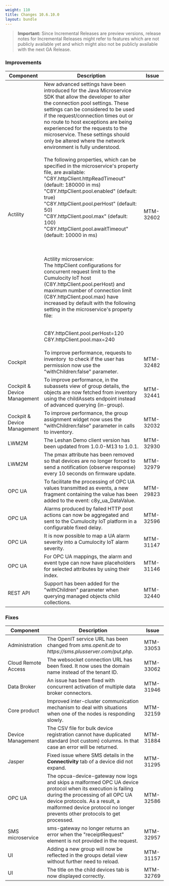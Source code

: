 ```yaml
---
weight: 110
title: Changes 10.6.10.0
layout: bundle
---
```


>**Important:** Since Incremental Releases are preview versions, release notes for Incremental Releases might refer to features which are not publicly available yet and which might also not be publicly available with the next GA Release.

### Improvements

<div><table ><colgroup>
<col style="width: 15%;"><col style="width: 70%;"><col style="width: 15%;"></colgroup>
<thead><tr>
<th>
Component</th>
<th>
Description</th>
<th>
Issue</th>
</tr>
</thead><tbody>

<tr>
<td>
Actility</td>
<td > New advanced settings have been introduced for the Java Microservice SDK that allow the developer to alter the connection pool settings.
These settings can be considered to be used if the request/connection times out or no route to host exceptions are being experienced for the requests to the microservice. These settings should only be altered where the network environment is fully understood.
<br><br>The following properties, which can be specified in the microservice's property file, are available:
<br>"C8Y.httpClient.httpReadTimeout" (default: 180000 in ms)
<br>"C8Y.httpClient.pool.enabled" (default: true)
<br>"C8Y.httpClient.pool.perHost" (default: 50)
<br>"C8Y.httpClient.pool.max" (default: 100)
<br>"C8Y.httpClient.pool.awaitTimeout" (default: 10000 in ms)

<br><br>Actility microservice:
<br>The httpClient configurations for concurrent request limit to the Cumulocity IoT host (C8Y.httpClient.pool.perHost) and maximum number of connection limit (C8Y.httpClient.pool.max) have increased by default with the following setting in the microservice's property file:

<br>C8Y.httpClient.pool.perHost=120
<br>C8Y.httpClient.pool.max=240 </td>
<td>
MTM-32602</td>
</tr>

<tr>
<td>
Cockpit</td>
<td > To improve performance, requests to inventory&nbsp; to check if the user has permission now use the "withChildren:false" parameter. </td>
<td>
MTM-32482</td>
</tr>

<tr>
<td>
Cockpit & Device Management</td>
<td > To improve performance, in the subassets view of group details, the objects are now fetched from inventory using the childAssets endpoint instead of advanced querying (in-group). </td>
<td>
MTM-32441</td>
</tr>

<tr>
<td>
Cockpit & Device Management</td>
<td > To improve performance, the group assignment widget now uses the "withChildren:false" parameter in calls to inventory.</td>
<td>
MTM-32032</td>
</tr>

<tr>
<td>
LWM2M</td>
<td > The Leshan Demo client version has been updated from 1.0.0-M13 to 1.0.1. </td>
<td>
MTM-32930</td>
</tr>

<tr>
<td>
LWM2M</td>
<td > The pmax attribute has been removed so that devices are no longer forced to send a notification (observe response) every 10 seconds on firmware update. </td>
<td>
MTM-32979</td>
</tr>

<tr>
<td>
OPC UA</td>
<td > To facilitate the processing of OPC UA values transmitted as events, a new fragment containing the value has been added to the event: c8y_ua_DataValue.</td>
<td>
MTM-29823</td>
</tr>

<tr>
<td>
OPC UA</td>
<td > Alarms produced by failed HTTP post actions can now be aggregated and sent to the Cumulocity IoT platform in a configurable fixed delay. </td>
<td>
MTM-32596</td>
</tr>

<tr>
<td>
OPC UA</td>
<td > It is now possible to map a UA alarm severity into a Cumulocity IoT alarm severity. </td>
<td>
MTM-31147</td>
</tr>

<tr>
<td>
OPC UA</td>
<td > For OPC UA mappings, the alarm and event type can now have placeholders for selected attributes by using their index. </td>
<td>
MTM-31146</td>
</tr>

<tr>
<td>
REST API</td>
<td > Support has been added for the "withChildren" parameter when querying managed objects child collections. </td>
<td>
MTM-32440</td>
</tr>

</tbody></table></div>


<h3>
Fixes</h3>
<div><table ><colgroup>
<col style="width: 15%;"><col style="width: 70%;"><col style="width: 15%;"></colgroup>
<thead><tr>
<th>
Component</th>
<th>
Description</th>
<th>
Issue</th>
</tr>
</thead><tbody>

<tr>
<td>
Administration</td>
<td > The OpenIT service URL has been changed from <em>sms.openit.de</em> to <em>https://sms.plusserver.com/put.php</em>.</td>
<td>
MTM-33053</td>
</tr>

<tr>
<td>
Cloud Remote Access</td>
<td > The websocket connection URL has been fixed. It now uses the domain name instead of the tenant ID. </td>
<td>
MTM-33062</td>
</tr>

<tr>
<td>
Data Broker</td>
<td > An issue has been fixed with concurrent activation of multiple data broker connectors.</td>
<td>
MTM-31946</td>
</tr>

<tr>
<td>
Core product</td>
<td > Improved inter-cluster communication mechanism to deal with situations when one of the nodes is responding slowly.</td>
<td>
MTM-32159</td>
</tr>

<tr>
<td>
Device Management</td>
<td > The CSV file for bulk device registration cannot have duplicated standard (not custom) columns. In that case an error will be returned.</td>
<td>
MTM-31884</td>
</tr>

<tr>
<td>
Jasper</td>
<td > Fixed issue where SMS details in the <b>Connectivity</b> tab of a device did not expand.</td>
<td>
MTM-31295</td>
</tr>

<tr>
<td>
OPC UA</td>
<td > The opcua-device-gateway now logs and skips a malformed OPC UA device protocol when its execution is failing during the processing of all OPC UA device protocols. As a result, a malformed device protocol no longer prevents other protocols to get processed.</td>
<td>
MTM-32586</td>
</tr>

<tr>
<td>
SMS microservice</td>
<td > sms-gateway no longer returns an error when the "receiptRequest" element is not provided in the request.</td>
<td>
MTM-32957</td>
</tr>

<tr>
<td>
UI</td>
<td > Adding a new group will now be reflected in the groups detail view without further need to reload.</td>
<td>
MTM-31157</td>
</tr>

<tr>
<td>
UI</td>
<td > The title on the child devices tab is now displayed correctly.</td>
<td>
MTM-32769</td>
</tr>

</tbody></table></div>
